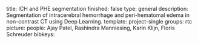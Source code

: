 title: ICH and PHE segmentation
finished: false
type: general
description: Segmentation of intracerebral hemorrhage and peri-hematomal edema in non-contrast CT using Deep Learning.
template: project-single
groups: rtc
picture: 
people: Ajay Patel, Rashindra Manniesing, Karin Klijn, Floris Schreuder
bibkeys: 

